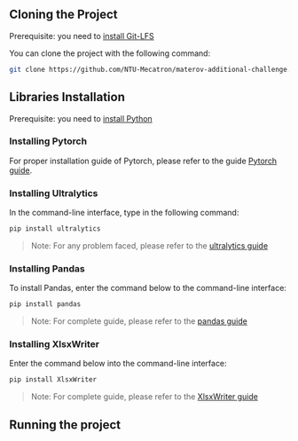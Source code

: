 ## Cloning the Project

Prerequisite: you need to [install Git-LFS](https://docs.github.com/en/repositories/working-with-files/managing-large-files/installing-git-large-file-storage)

You can clone the project with the following command:
```bash
git clone https://github.com/NTU-Mecatron/materov-additional-challenge.git
```

## Libraries Installation
Prerequisite: you need to [install Python](https://www.python.org/downloads/)

### Installing Pytorch
For proper installation guide of Pytorch, please refer to the guide [Pytorch guide](https://pytorch.org/get-started/locally/).

### Installing Ultralytics

In the command-line interface, type in the following command:
```bash
pip install ultralytics
```
> Note: For any problem faced, please refer to the [ultralytics guide](https://docs.ultralytics.com/quickstart/)

### Installing Pandas
To install Pandas, enter the command below to the command-line interface:
```bash
pip install pandas
```
> Note: For complete guide, please refer to the [pandas guide](https://pandas.pydata.org/docs/getting_started/install.html)

### Installing XlsxWriter
Enter the command below into the command-line interface:
```bash
pip install XlsxWriter
```
> Note: For complete guide, please refer to the [XlsxWriter guide](https://xlsxwriter.readthedocs.io/getting_started.html)

## Running the project
